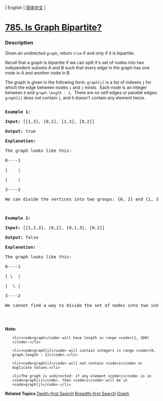 | English | [简体中文](README.md) |

# [785. Is Graph Bipartite?](https://leetcode-cn.com/problems/is-graph-bipartite)
 ### Description
<p>Given an undirected&nbsp;<code>graph</code>, return <code>true</code> if and only if it is bipartite.</p>

<p>Recall that a graph is <em>bipartite</em> if we can split it&#39;s set of nodes into two independent&nbsp;subsets A and B such that every edge in the graph has one node in A and another node in B.</p>

<p>The graph is given in the following form: <code>graph[i]</code> is a list of indexes <code>j</code> for which the edge between nodes <code>i</code> and <code>j</code> exists.&nbsp; Each node is an integer between <code>0</code> and <code>graph.length - 1</code>.&nbsp; There are no self edges or parallel edges: <code>graph[i]</code> does not contain <code>i</code>, and it doesn&#39;t contain any element twice.</p>

<pre>
<strong>Example 1:</strong>
<strong>Input:</strong> [[1,3], [0,2], [1,3], [0,2]]
<strong>Output:</strong> true
<strong>Explanation:</strong> 
The graph looks like this:
0----1
|    |
|    |
3----2
We can divide the vertices into two groups: {0, 2} and {1, 3}.
</pre>

<pre>
<strong>Example 2:</strong>
<strong>Input:</strong> [[1,2,3], [0,2], [0,1,3], [0,2]]
<strong>Output:</strong> false
<strong>Explanation:</strong> 
The graph looks like this:
0----1
| \  |
|  \ |
3----2
We cannot find a way to divide the set of nodes into two independent subsets.
</pre>

<p>&nbsp;</p>

<p><strong>Note:</strong></p>

<ul>
	<li><code>graph</code> will have length in range <code>[1, 100]</code>.</li>
	<li><code>graph[i]</code> will contain integers in range <code>[0, graph.length - 1]</code>.</li>
	<li><code>graph[i]</code> will not contain <code>i</code> or duplicate values.</li>
	<li>The graph is undirected: if any element <code>j</code> is in <code>graph[i]</code>, then <code>i</code> will be in <code>graph[j]</code>.</li>
</ul>

**Related Topics**  [Depth-first Search](https://leetcode-cn.com/tag/depth-first-search) [Breadth-first Search](https://leetcode-cn.com/tag/breadth-first-search) [Graph](https://leetcode-cn.com/tag/graph) 